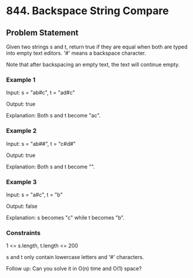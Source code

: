 # 844. Backspace String Compare

## Problem Statement

Given two strings s and t, return true if they are equal when both are typed into empty text editors. '#' means a backspace character.

Note that after backspacing an empty text, the text will continue empty.

### Example 1

Input: s = "ab#c", t = "ad#c"

Output: true

Explanation: Both s and t become "ac".

### Example 2

Input: s = "ab##", t = "c#d#"

Output: true

Explanation: Both s and t become "".

### Example 3

Input: s = "a#c", t = "b"

Output: false

Explanation: s becomes "c" while t becomes "b".

### Constraints

1 <= s.length, t.length <= 200

s and t only contain lowercase letters and '#' characters.

Follow up: Can you solve it in O(n) time and O(1) space?
